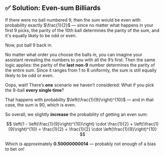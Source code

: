 ## ✅ Solution: Even-sum Billiards

If there were no ball numbered 9, then the sum would be even with probability exactly $\frac{1}{2}$ — since no matter what happens in your first 9 picks, the parity of the 10th ball determines the parity of the sum, and it's equally likely to be odd or even.

Now, put ball 9 back in.

No matter what order you choose the balls in, you can imagine your assistant revealing the numbers to you with all the 9’s first. Then the same logic applies: the parity of the **last non-9** number determines the parity of the entire sum. Since it ranges from 1 to 8 uniformly, the sum is still equally likely to be odd or even.

Oops, wait! There’s **one** scenario we haven’t considered:
What if you pick the 9-ball **every single time**?

That happens with probability $\left(\frac{1}{9}\right)^{10}$ — and in that case, the sum is $90$, which is even.

So overall, we slightly **increase** the probability of getting an even sum:

$$
\left(1 - \left(\frac{1}{9}\right)^{10}\right) \cdot \frac{1}{2} + \left(\frac{1}{9}\right)^{10}
= \frac{1}{2} + \frac{1}{2} \cdot \left(\frac{1}{9}\right)^{10}
$$

Which is approximately **0.50000000014** —
probably not enough of a bias to bet on!
